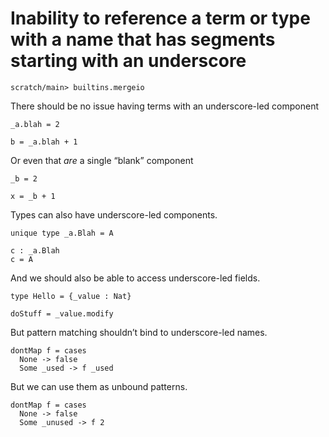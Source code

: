 # Inability to reference a term or type with a name that has segments starting with an underscore

```ucm:hide
scratch/main> builtins.mergeio
```

There should be no issue having terms with an underscore-led component

```unison
_a.blah = 2

b = _a.blah + 1
```

Or even that _are_ a single “blank” component

```unison
_b = 2

x = _b + 1
```
Types can also have underscore-led components.

```unison
unique type _a.Blah = A

c : _a.Blah
c = A
```

And we should also be able to access underscore-led fields.

```unison
type Hello = {_value : Nat}

doStuff = _value.modify
```

But pattern matching shouldn’t bind to underscore-led names.

```unison:error
dontMap f = cases
  None -> false
  Some _used -> f _used
```

But we can use them as unbound patterns.

```unison
dontMap f = cases
  None -> false
  Some _unused -> f 2
```
